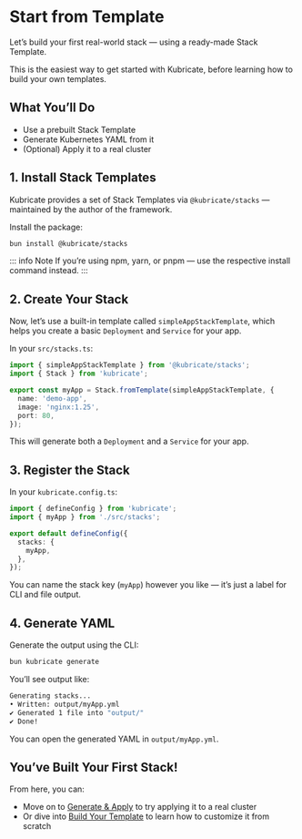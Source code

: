 # Start from Template

Let’s build your first real-world stack — using a ready-made Stack Template.

This is the easiest way to get started with Kubricate, before learning how to build your own templates.

## What You’ll Do

* Use a prebuilt Stack Template
* Generate Kubernetes YAML from it
* (Optional) Apply it to a real cluster

## 1. Install Stack Templates

Kubricate provides a set of Stack Templates via `@kubricate/stacks` — maintained by the author of the framework.

Install the package:

```bash
bun install @kubricate/stacks
```

::: info Note
If you’re using npm, yarn, or pnpm — use the respective install command instead.
:::

## 2. Create Your Stack

Now, let’s use a built-in template called `simpleAppStackTemplate`, which helps you create a basic `Deployment` and `Service` for your app.

In your `src/stacks.ts`:

```ts
import { simpleAppStackTemplate } from '@kubricate/stacks';
import { Stack } from 'kubricate';

export const myApp = Stack.fromTemplate(simpleAppStackTemplate, {
  name: 'demo-app',
  image: 'nginx:1.25',
  port: 80,
});
```

This will generate both a `Deployment` and a `Service` for your app.

## 3. Register the Stack

In your `kubricate.config.ts`:

```ts
import { defineConfig } from 'kubricate';
import { myApp } from './src/stacks';

export default defineConfig({
  stacks: {
    myApp,
  },
});
```

You can name the stack key (`myApp`) however you like — it’s just a label for CLI and file output.

## 4. Generate YAML

Generate the output using the CLI:

```bash
bun kubricate generate
```

You’ll see output like:

```bash
Generating stacks...
• Written: output/myApp.yml
✔ Generated 1 file into "output/"
✔ Done!
```

You can open the generated YAML in `output/myApp.yml`.

## You’ve Built Your First Stack!

From here, you can:

* Move on to [Generate & Apply](./generate-and-apply) to try applying it to a real cluster
* Or dive into [Build Your Template](./build-your-template) to learn how to customize it from scratch
